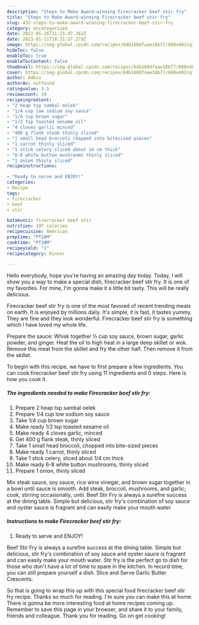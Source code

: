 ```yaml
---
description: "Steps to Make Award-winning Firecracker beef stir fry"
title: "Steps to Make Award-winning Firecracker beef stir fry"
slug: 432-steps-to-make-award-winning-firecracker-beef-stir-fry
category: Uncategorized
date: 2022-05-26T21:15:47.162Z
date: 2023-01-11T18:31:57.279Z
image: https://img-global.cpcdn.com/recipes/64b160dfaae16b77/680x482cq70/firecracker-beef-stir-fry-recipe-main-photo.jpg
hideToc: false
enableToc: true
enableTocContent: false
thumbnail: https://img-global.cpcdn.com/recipes/64b160dfaae16b77/680x482cq70/firecracker-beef-stir-fry-recipe-main-photo.jpg
cover: https://img-global.cpcdn.com/recipes/64b160dfaae16b77/680x482cq70/firecracker-beef-stir-fry-recipe-main-photo.jpg
author: Admin
authorAv: notfound
ratingvalue: 3.5
reviewcount: 19
recipeingredient:
- "2 heap tsp sambal oelek"
- "1/4 cup low sodium soy sauce"
- "1/4 cup brown sugar"
- "1/2 tsp toasted sesame oil"
- "4 cloves garlic minced"
- "400 g flank steak thinly sliced"
- "1 small head broccoli chopped into bitesized pieces"
- "1 carrot thinly sliced"
- "1 stick celery sliced about 14 cm thick"
- "6-8 white button mushrooms thinly sliced"
- "1 onion thinly sliced"
recipeinstructions:

- "Ready to serve and ENJOY!"
categories:
- Recipe
tags:
- firecracker
- beef
- stir

katakunci: firecracker beef stir 
nutrition: 197 calories
recipecuisine: American
preptime: "PT28M"
cooktime: "PT30M"
recipeyield: "1"
recipecategory: Dinner

---
```



Hello everybody, hope you're having an amazing day today. Today, I will show you a way to make a special dish, firecracker beef stir fry. It is one of my favorites. For mine, I'm gonna make it a little bit tasty. This will be really delicious.

Firecracker beef stir fry is one of the most favored of recent trending meals on earth. It is enjoyed by millions daily. It's simple, it is fast, it tastes yummy. They are fine and they look wonderful. Firecracker beef stir fry is something which I have loved my whole life.

Prepare the sauce: Whisk together ½ cup soy sauce, brown sugar, garlic powder, and ginger. Heat the oil to high heat in a large deep skillet or wok. Remove this meat from the skillet and fry the other half. Then remove it from the skillet.


To begin with this recipe, we have to first prepare a few ingredients. You can cook firecracker beef stir fry using 11 ingredients and 0 steps. Here is how you cook it.

<!--inarticleads1-->

##### The ingredients needed to make Firecracker beef stir fry:

1. Prepare 2 heap tsp sambal oelek
1. Prepare 1/4 cup low sodium soy sauce
1. Take 1/4 cup brown sugar
1. Make ready 1/2 tsp toasted sesame oil
1. Make ready 4 cloves garlic, minced
1. Get 400 g flank steak, thinly sliced
1. Take 1 small head broccoli, chopped into bite-sized pieces
1. Make ready 1 carrot, thinly sliced
1. Take 1 stick celery, sliced about 1/4 cm thick
1. Make ready 6-8 white button mushrooms, thinly sliced
1. Prepare 1 onion, thinly sliced


Mix steak sauce, soy sauce, rice wine vinegar, and brown sugar together in a bowl until sauce is smooth. Add steak, broccoli, mushrooms, and garlic; cook, stirring occasionally, until. Beef Stir Fry is always a surefire success at the dining table. Simple but delicious, stir fry&#39;s combination of soy sauce and oyster sauce is fragrant and can easily make your mouth water. 

<!--inarticleads2-->

##### Instructions to make Firecracker beef stir fry:


1. Ready to serve and ENJOY!

Beef Stir Fry is always a surefire success at the dining table. Simple but delicious, stir fry&#39;s combination of soy sauce and oyster sauce is fragrant and can easily make your mouth water. Stir fry is the perfect go to dish for those who don&#39;t have a lot of time to spare in the kitchen. In record time, you can still prepare yourself a dish. Slice and Serve Garlic Butter Crescents. 

So that is going to wrap this up with this special food firecracker beef stir fry recipe. Thanks so much for reading. I'm sure you can make this at home. There is gonna be more interesting food at home recipes coming up. Remember to save this page in your browser, and share it to your family, friends and colleague. Thank you for reading. Go on get cooking!
